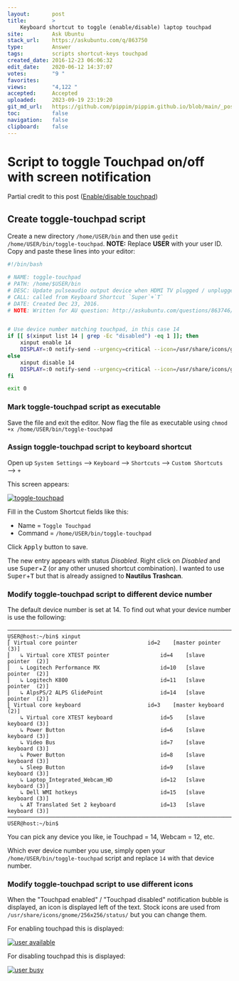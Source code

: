 ```yaml
---
layout:       post
title:        >
    Keyboard shortcut to toggle (enable/disable) laptop touchpad
site:         Ask Ubuntu
stack_url:    https://askubuntu.com/q/863750
type:         Answer
tags:         scripts shortcut-keys touchpad
created_date: 2016-12-23 06:06:32
edit_date:    2020-06-12 14:37:07
votes:        "9 "
favorites:    
views:        "4,122 "
accepted:     Accepted
uploaded:     2023-09-19 23:19:20
git_md_url:   https://github.com/pippim/pippim.github.io/blob/main/_posts/2016/2016-12-23-Keyboard-shortcut-to-toggle-_enable_disable_-laptop-touchpad.md
toc:          false
navigation:   false
clipboard:    false
---
```


# Script to toggle Touchpad on/off with screen notification

Partial credit to this post ([Enable/disable touchpad][1]) 

## Create toggle-touchpad script
Create a new directory `/home/USER/bin` and then use `gedit /home/USER/bin/toggle-touchpad`. **NOTE:** Replace **USER** with your user ID. Copy and paste these lines into your editor:

``` bash
#!/bin/bash

# NAME: toggle-touchpad
# PATH: /home/$USER/bin
# DESC: Update pulseaudio output device when HDMI TV plugged / unplugged
# CALL: called from Keyboard Shortcut `Super`+`T`
# DATE: Created Dec 23, 2016.
# NOTE: Written for AU question: http://askubuntu.com/questions/863746/keyboard-shortcut-to-disable-the-laptop-touchpad/863750?noredirect=1#comment1333958_863750


# Use device number matching touchpad, in this case 14
if [[ $(xinput list 14 | grep -Ec "disabled") -eq 1 ]]; then
    xinput enable 14
    DISPLAY=:0 notify-send --urgency=critical --icon=/usr/share/icons/gnome/256x256/status/user-available.png "Touchpad enabled"
else
    xinput disable 14
    DISPLAY=:0 notify-send --urgency=critical --icon=/usr/share/icons/gnome/256x256/status/user-busy.png "Touchpad disabled"
fi

exit 0
```

### Mark toggle-touchpad script as executable

Save the file and exit the editor. Now flag the file as executable using `chmod +x /home/USER/bin/toggle-touchpad`

### Assign toggle-touchpad script to keyboard shortcut

Open up `System Settings` ⟶ `Keyboard` ⟶ `Shortcuts` ⟶ `Custom Shortcuts` ⟶ `+`

This screen appears:

[![toggle-touchpad][2]][2]

Fill in the Custom Shortcut fields like this:

 - Name = `Toggle Touchpad`
 - Command = `/home/USER/bin/toggle-touchpad`

Click <kbd>Apply</kbd> button to save.

The new entry appears with status *Disabled*. Right click on *Disabled* and use <kbd>Super</kbd>+<kbd>Z</kbd> (or any other unused shortcut combination). I wanted to use <kbd>Super</kbd>+<kbd>T</kbd> but that is already assigned to **Nautilus Trashcan**.

### Modify toggle-touchpad script to different device number

The default device number is set at 14. To find out what your device number is use the following:

``` 
───────────────────────────────────────────────────────────────────────────────
USER@host:~/bin$ xinput
⎡ Virtual core pointer                      id=2    [master pointer  (3)]
⎜   ↳ Virtual core XTEST pointer                id=4    [slave  pointer  (2)]
⎜   ↳ Logitech Performance MX                   id=10   [slave  pointer  (2)]
⎜   ↳ Logitech K800                             id=11   [slave  pointer  (2)]
⎜   ↳ AlpsPS/2 ALPS GlidePoint                  id=14   [slave  pointer  (2)]
⎣ Virtual core keyboard                     id=3    [master keyboard (2)]
    ↳ Virtual core XTEST keyboard               id=5    [slave  keyboard (3)]
    ↳ Power Button                              id=6    [slave  keyboard (3)]
    ↳ Video Bus                                 id=7    [slave  keyboard (3)]
    ↳ Power Button                              id=8    [slave  keyboard (3)]
    ↳ Sleep Button                              id=9    [slave  keyboard (3)]
    ↳ Laptop_Integrated_Webcam_HD               id=12   [slave  keyboard (3)]
    ↳ Dell WMI hotkeys                          id=15   [slave  keyboard (3)]
    ↳ AT Translated Set 2 keyboard              id=13   [slave  keyboard (3)]
───────────────────────────────────────────────────────────────────────────────
USER@host:~/bin$ 
```

You can pick any device you like, ie Touchpad = 14, Webcam =  12, etc.

Which ever device number you use, simply open your `/home/USER/bin/toggle-touchpad` script and replace `14` with that device number.

### Modify toggle-touchpad script to use different icons

When the "Touchpad enabled" / "Touchpad disabled" notification bubble is displayed, an icon is displayed left of the text. Stock icons are used from `/usr/share/icons/gnome/256x256/status/` but you can change them. 

For enabling touchpad this is displayed:

[![user available][3]][3]

For disabling touchpad this is displayed:

[![user busy][4]][4]


  [1]: https://askubuntu.com/questions/844151/enable-disable-touchpad
  [2]: https://i.stack.imgur.com/2mWMv.png
  [3]: https://i.stack.imgur.com/Monan.png
  [4]: https://i.stack.imgur.com/nED9s.png
